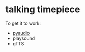 # talking timepiece
 
To get it to work:
- [pyaudio](https://www.lfd.uci.edu/~gohlke/pythonlibs/)
- playsound
- gTTS
